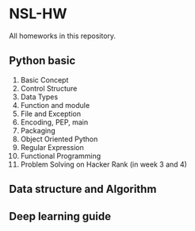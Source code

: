 # NSL-HW
All homeworks in this repository. 

## Python basic
  1. Basic Concept
  2. Control Structure
  3. Data Types
  4. Function and module
  5. File and Exception
  6. Encoding, PEP, main
  7. Packaging
  8. Object Oriented Python
  9. Regular Expression
  10. Functional Programming
  11. Problem Solving on Hacker Rank (in week 3 and 4)
## Data structure and Algorithm

## Deep learning guide
